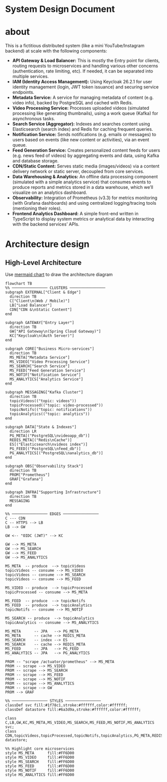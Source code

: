 
# System Design Document

# about
This is a fictitious distributed system (like a mini YouTube/Instagram backend) at scale with the following components:

* **API Gateway & Load Balancer:** This is mostly the Entry point for clients, routing requests to microservices and handling various other concerns (authentication, rate limiting, etc). If needed, it can be separated into multiple services.
* **IAM (Identity Access Management):** Using Keycloak 26.2.1 for user identity management (login, JWT token issuance) and securing service endpoints.
* **Metadata Service:** A service for managing metadata of content (e.g. video info), backed by PostgreSQL and cached with Redis.
* **Video Processing Service:** Processes uploaded videos (simulated processing like generating thumbnails), using a work queue (Kafka) for asynchronous tasks.
* **Search Service (Aggregator):** Indexes and searches content using Elasticsearch (search index) and Redis for caching frequent queries.
* **Notification Service:** Sends notifications (e.g. emails or messages) to users based on events (like new content or activities), via an event queue.
* **Feed Generation Service:** Creates personalized content feeds for users (e.g. news feed of videos) by aggregating events and data, using Kafka and database storage.
* **CDN/Static Content:** Serves static media (images/videos) via a content delivery network or static server, decoupled from core services.
* **Data Warehousing & Analytics:** An offline data processing component (simulated with a simple analytics service) that consumes events to produce reports and metrics stored in a data warehouse, which we’ll visualize on an analytics dashboard.
* **Observability:** Integration of Prometheus (v3.3) for metrics monitoring (with Grafana dashboards) and using centralized logging/tracing tools (mentioning their roles).
* **Frontend Analytics Dashboard:** A simple front-end written in TypeScript to display system metrics or analytical data by interacting with the backend services’ APIs.

# Architecture design
## High-Level Architecture
Use [mermaid chart](https://www.mermaidchart.com/) to draw the architecture diagram

```mermaid
flowchart TB
%% ──────────────── CLUSTERS ────────────────
subgraph EXTERNAL["Client & Edge"]
  direction TB
  C["Client\n(Web / Mobile)"]
  LB["Load Balancer"]
  CDN["CDN &\nStatic Content"]
end

subgraph GATEWAY["Entry Layer"]
  direction TB
  GW["API Gateway\n(Spring Cloud Gateway)"]
  KC["Keycloak\n(Auth Server)"]
end

subgraph CORE["Business Micro-services"]
  direction TB
  MS_META["Metadata Service"]
  MS_VIDEO["Video Processing Service"]
  MS_SEARCH["Search Service"]
  MS_FEED["Feed Generation Service"]
  MS_NOTIF["Notification Service"]
  MS_ANALYTICS["Analytics Service"]
end

subgraph MESSAGING["Kafka Cluster"]
  direction TB
  topicVideos(("topic: videos"))
  topicProcessed(("topic: video-processed"))
  topicNotifs(("topic: notifications"))
  topicAnalytics(("topic: analytics"))
end

subgraph DATA["State & Indexes"]
  direction LR
  PG_META[("PostgreSQL\nvideoapp_db")]
  REDIS_META[("Redis\nCache")]
  ES[("Elasticsearch\nvideos index")]
  PG_FEED[("PostgreSQL\nfeed_db")]
  PG_ANALYTICS[("PostgreSQL\nanalytics_db")]
end

subgraph OBS["Observability Stack"]
  direction TB
  PROM["Prometheus"]
  GRAF["Grafana"]
end

subgraph INFRA["Supporting Infrastructure"]
  direction TB
  MESSAGING
end

%% ──────────────── EDGES ────────────────
C --- CDN
C -- HTTPS --> LB
LB --> GW

GW <-- "OIDC (JWT)" --> KC

GW --> MS_META
GW --> MS_SEARCH
GW --> MS_FEED
GW --> MS_ANALYTICS

MS_META  -- produce  --> topicVideos
topicVideos -- consume --> MS_VIDEO
topicVideos -- consume --> MS_SEARCH
topicVideos -- consume --> MS_FEED

MS_VIDEO -- produce  --> topicProcessed
topicProcessed -- consume --> MS_META

MS_FEED  -- produce  --> topicNotifs
MS_FEED  -- produce  --> topicAnalytics
topicNotifs -- consume --> MS_NOTIF

MS_SEARCH -- produce  --> topicAnalytics
topicAnalytics -- consume --> MS_ANALYTICS

MS_META      -- JPA   --> PG_META
MS_META      -- cache --> REDIS_META
MS_SEARCH    -- index --> ES
MS_SEARCH    -- cache --> REDIS_META
MS_FEED      -- JPA   --> PG_FEED
MS_ANALYTICS -- JPA   --> PG_ANALYTICS

PROM -- "scrape /actuator/prometheus" --> MS_META
PROM -- scrape --> MS_VIDEO
PROM -- scrape --> MS_SEARCH
PROM -- scrape --> MS_FEED
PROM -- scrape --> MS_NOTIF
PROM -- scrape --> MS_ANALYTICS
PROM -- scrape --> GW
PROM --> GRAF

%% ──────────────── STYLES ────────────────
classDef svc fill:#1f78c1,stroke:#ffffff,color:#ffffff;
classDef datastore fill:#6a3d9a,stroke:#ffffff,color:#ffffff;

class C,LB,GW,KC,MS_META,MS_VIDEO,MS_SEARCH,MS_FEED,MS_NOTIF,MS_ANALYTICS svc;
class CDN,topicVideos,topicProcessed,topicNotifs,topicAnalytics,PG_META,REDIS_META,ES,PG_FEED,PG_ANALYTICS datastore;

%% Highlight core microservices
style MS_META      fill:#FF6D00
style MS_VIDEO     fill:#FF6D00
style MS_SEARCH    fill:#FF6D00
style MS_FEED      fill:#FF6D00
style MS_NOTIF     fill:#FF6D00
style MS_ANALYTICS fill:#FF6D00
```
